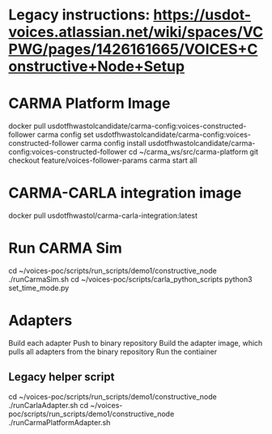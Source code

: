 # Legacy instructions: https://usdot-voices.atlassian.net/wiki/spaces/VCPWG/pages/1426161665/VOICES+Constructive+Node+Setup

# CARMA Platform Image
docker pull usdotfhwastolcandidate/carma-config:voices-constructed-follower
carma config set usdotfhwastolcandidate/carma-config:voices-constructed-follower
carma config install usdotfhwastolcandidate/carma-config:voices-constructed-follower
cd ~/carma_ws/src/carma-platform
git checkout feature/voices-follower-params
carma start all

# CARMA-CARLA integration image

docker pull usdotfhwastol/carma-carla-integration:latest


# Run CARMA Sim
cd ~/voices-poc/scripts/run_scripts/demo1/constructive_node
./runCarmaSim.sh
cd ~/voices-poc/scripts/carla_python_scripts
python3 set_time_mode.py


# Adapters
Build each adapter
Push to binary repository
Build the adapter image, which pulls all adapters from the binary repository
Run the contiainer

## Legacy helper script
cd ~/voices-poc/scripts/run_scripts/demo1/constructive_node
./runCarlaAdapter.sh
cd ~/voices-poc/scripts/run_scripts/demo1/constructive_node
./runCarmaPlatformAdapter.sh




